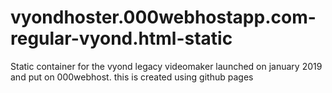 # vyondhoster.000webhostapp.com-regular-vyond.html-static
Static container for the vyond legacy videomaker launched on january 2019 and put on 000webhost. this is created using github pages
